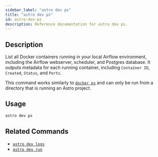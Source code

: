 ```yaml
---
sidebar_label: "astro dev ps"
title: "astro dev ps"
id: astro-dev-ps
description: Reference documentation for astro dev ps.
---
```


## Description

List all Docker containers running in your local Airflow environment, including the Airflow webserver, scheduler, and Postgres database. It outputs metadata for each running container, including `Container ID`, `Created`, `Status`, and `Ports`.

This command works similarly to [`docker ps`](https://docs.docker.com/engine/reference/commandline/ps/) and can only be run from a directory that is running an Astro project.

## Usage

```sh
astro dev ps
```

## Related Commands

- [`astro dev logs`](cli/astro-dev-logs.md)
- [`astro dev run`](cli/astro-dev-run.md)
